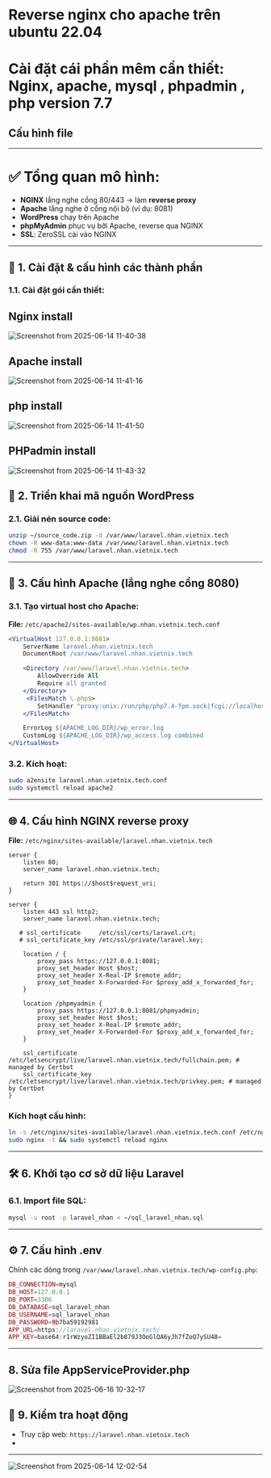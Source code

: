 # Reverse nginx cho apache trên ubuntu 22.04 
# Cài đặt cái phần mêm cần thiết: Nginx, apache, mysql , phpadmin , php version 7.7


## Cấu hình file 




---

# ✅ Tổng quan mô hình:

* **NGINX** lắng nghe cổng 80/443 → làm **reverse proxy**
* **Apache** lắng nghe ở cổng nội bộ (ví dụ: 8081)
* **WordPress** chạy trên Apache
* **phpMyAdmin** phục vụ bởi Apache, reverse qua NGINX
* **SSL**: ZeroSSL cài vào NGINX

---

## 🔁 1. Cài đặt & cấu hình các thành phần

### 1.1. Cài đặt gói cần thiết:

## Nginx install
![Screenshot from 2025-06-14 11-40-38](https://github.com/user-attachments/assets/cb19227a-253c-41d2-b46e-8b1ca5f7b1c7)

## Apache install
![Screenshot from 2025-06-14 11-41-16](https://github.com/user-attachments/assets/40b310b0-ce14-4c95-9e2a-633aaad52fd4)

## php install
![Screenshot from 2025-06-14 11-41-50](https://github.com/user-attachments/assets/c9d96f86-3b17-43e1-9a5e-3d59076d5bd3)

## PHPadmin install 

![Screenshot from 2025-06-14 11-43-32](https://github.com/user-attachments/assets/42e3aab1-5a9b-4cc7-8a57-0ce5d9053a43)

## 📁 2. Triển khai mã nguồn WordPress

### 2.1. Giải nén source code:

```bash
unzip ~/source_code.zip -d /var/www/laravel.nhan.vietnix.tech
chown -R www-data:www-data /var/www/laravel.nhan.vietnix.tech
chmod -R 755 /var/www/laravel.nhan.vietnix.tech
```

---

## 🧠 3. Cấu hình Apache (lắng nghe cổng 8080)

### 3.1. Tạo virtual host cho Apache:

**File:** `/etc/apache2/sites-available/wp.nhan.vietnix.tech.conf`

```apache
<VirtualHost 127.0.0.1:8081>
    ServerName laravel.nhan.vietnix.tech
    DocumentRoot /var/www/laravel.nhan.vietnix.tech

    <Directory /var/www/laravel.nhan.vietnix.tech>
        AllowOverride All
        Require all granted
    </Directory>
     <FilesMatch \.php$>
        SetHandler "proxy:unix:/run/php/php7.4-fpm.sock|fcgi://localhost" 
    </FilesMatch>

    ErrorLog ${APACHE_LOG_DIR}/wp_error.log
    CustomLog ${APACHE_LOG_DIR}/wp_access.log combined
</VirtualHost>
```

### 3.2. Kích hoạt:

```bash
sudo a2ensite laravel.nhan.vietnix.tech.conf
sudo systemctl reload apache2
```

---

## 🌐 4. Cấu hình NGINX reverse proxy

**File:** `/etc/nginx/sites-available/laravel.nhan.vietnix.tech`

```nginx
server {
    listen 80;
    server_name laravel.nhan.vietnix.tech;

    return 301 https://$host$request_uri;
}

server {
    listen 443 ssl http2;
    server_name laravel.nhan.vietnix.tech;

   # ssl_certificate     /etc/ssl/certs/laravel.crt;
   # ssl_certificate_key /etc/ssl/private/laravel.key;

    location / {
        proxy_pass https://127.0.0.1:8081;
        proxy_set_header Host $host;
        proxy_set_header X-Real-IP $remote_addr;
        proxy_set_header X-Forwarded-For $proxy_add_x_forwarded_for;
    }

    location /phpmyadmin {
        proxy_pass https://127.0.0.1:8081/phpmyadmin;
        proxy_set_header Host $host;
        proxy_set_header X-Real-IP $remote_addr;
        proxy_set_header X-Forwarded-For $proxy_add_x_forwarded_for;
    }

    ssl_certificate /etc/letsencrypt/live/laravel.nhan.vietnix.tech/fullchain.pem; # managed by Certbot
    ssl_certificate_key /etc/letsencrypt/live/laravel.nhan.vietnix.tech/privkey.pem; # managed by Certbot
}

```

### Kích hoạt cấu hình:

```bash
ln -s /etc/nginx/sites-available/laravel.nhan.vietnix.tech.conf /etc/nginx/sites-enabled/
sudo nginx -t && sudo systemctl reload nginx
```

---


## 🛠️ 6. Khởi tạo cơ sở dữ liệu Laravel

### 6.1. Import file SQL:

```bash
mysql -u root -p laravel_nhan < ~/sql_laravel_nhan.sql
```

---

## ⚙️ 7. Cấu hình .env

Chỉnh các dòng trong `/var/www/laravel.nhan.vietnix.tech/wp-config.php`:

```php
DB_CONNECTION=mysql
DB_HOST=127.0.0.1
DB_PORT=3306
DB_DATABASE=sql_laravel_nhan
DB_USERNAME=sql_laravel_nhan
DB_PASSWORD=9b7ba59192981
APP_URL=https://laravel.nhan.vietnix.tech/
APP_KEY=base64:r1rWzyoZI1BBaEl2b879J3OoGlQA6yJh7fZoQ7ySU48=
```

---
## 8. Sửa file AppServiceProvider.php
![Screenshot from 2025-06-16 10-32-17](https://github.com/user-attachments/assets/b28f57a4-30f8-41c0-88b7-f0974c87edf3)


## 🧪 9. Kiểm tra hoạt động

* Truy cập web: `https://laravel.nhan.vietnix.tech`
*
---

![Screenshot from 2025-06-14 12-02-54](https://github.com/user-attachments/assets/92839187-9bb3-43fa-8d37-bbc3061c805f)

